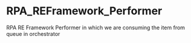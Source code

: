 # RPA_REFramework_Performer
RPA RE Framework Performer in which we are consuming the item from queue in orchestrator 
